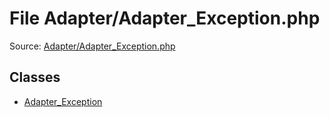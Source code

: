 File Adapter/Adapter_Exception.php
=========

Source: [Adapter/Adapter_Exception.php](https://github.com/PrestaShop/PrestaShop/blob/1.6.1.3/Adapter/Adapter_Exception.php)


Classes
-------

* [Adapter_Exception](class.Adapter_Exception.md)

